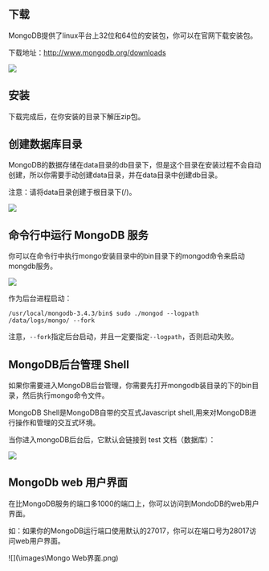 ## 下载
MongoDB提供了linux平台上32位和64位的安装包，你可以在官网下载安装包。

下载地址：http://www.mongodb.org/downloads

![](\images\Mongo下载.png)

## 安装

下载完成后，在你安装的目录下解压zip包。

## 创建数据库目录
MongoDB的数据存储在data目录的db目录下，但是这个目录在安装过程不会自动创建，所以你需要手动创建data目录，并在data目录中创建db目录。

注意：请将data目录创建于根目录下(/)。

![](\images\数据库路径.png)

## 命令行中运行 MongoDB 服务
你可以在命令行中执行mongo安装目录中的bin目录下的mongod命令来启动mongdb服务。

![](\images\服务启动.png)

作为后台进程启动：
```
/usr/local/mongodb-3.4.3/bin$ sudo ./mongod --logpath /data/logs/mongo/ --fork
```
注意，`--fork`指定后台启动，并且一定要指定`--logpath`，否则启动失败。

## MongoDB后台管理 Shell
如果你需要进入MongoDB后台管理，你需要先打开mongodb装目录的下的bin目录，然后执行mongo命令文件。

MongoDB Shell是MongoDB自带的交互式Javascript shell,用来对MongoDB进行操作和管理的交互式环境。

当你进入mongoDB后台后，它默认会链接到 test 文档（数据库）：

![](\images\客户端启动.png)

## MongoDb web 用户界面
在比MongoDB服务的端口多1000的端口上，你可以访问到MondoDB的web用户界面。

如：如果你的MongoDB运行端口使用默认的27017，你可以在端口号为28017访问web用户界面。

![](\images\Mongo Web界面.png)

